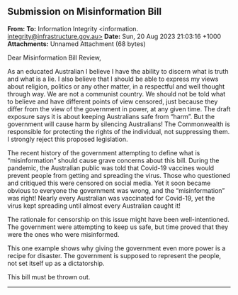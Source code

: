 ## Submission on Misinformation Bill

**From:**
**To:** Information Integrity <information. [integrity@infrastructure.gov.au>](mailto:information._integrity@infrastructure.gov.au)
**Date:** Sun, 20 Aug 2023 21:03:16 +1000
**Attachments:** Unnamed Attachment (68 bytes)

Dear Misinformation Bill Review,

As an educated Australian I believe I have the ability to discern what is truth and what is a lie. I also believe that I
should be able to express my views about religion, politics or any other matter, in a respectful and well thought
through way. We are not a communist country. We should not be told what to believe and have different points of
view censored, just because they differ from the view of the government in power, at any given time.
The draft exposure says it is about keeping Australians safe from “harm”. But the government will cause harm by
silencing Australians! The Commonwealth is responsible for protecting the rights of the individual, not suppressing
them. I strongly reject this proposed legislation.

The recent history of the government attempting to define what is “misinformation” should cause grave concerns
about this bill. During the pandemic, the Australian public was told that Covid-19 vaccines would prevent people from
getting and spreading the virus. Those who questioned and critiqued this were censored on social media. Yet it soon
became obvious to everyone the government was wrong, and the “misinformation” was right! Nearly every Australian
was vaccinated for Covid-19, yet the virus kept spreading until almost every Australian caught it!

The rationale for censorship on this issue might have been well-intentioned. The government were attempting to keep
us safe, but time proved that they were the ones who were misinformed.

This one example shows why giving the government even more power is a recipe for disaster. The government is
supposed to represent the people, not set itself up as a dictatorship.

This bill must be thrown out.


-----

